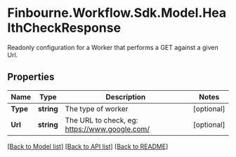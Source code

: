 # Finbourne.Workflow.Sdk.Model.HealthCheckResponse
Readonly configuration for a Worker that performs a GET against a given Url.

## Properties

Name | Type | Description | Notes
------------ | ------------- | ------------- | -------------
**Type** | **string** | The type of worker | [optional] 
**Url** | **string** | The URL to check, eg: https://www.google.com/ | [optional] 

[[Back to Model list]](../README.md#documentation-for-models) [[Back to API list]](../README.md#documentation-for-api-endpoints) [[Back to README]](../README.md)

